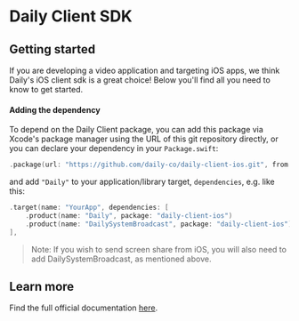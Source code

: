 # Daily Client SDK

## Getting started

If you are developing a video application and targeting iOS apps, we think Daily's iOS client sdk is a great choice! Below you'll find all you need to know to get started.

#### Adding the dependency

To depend on the Daily Client package, you can add this package via Xcode's package manager using the URL of this git repository directly, or you can declare your dependency in your `Package.swift`:

```swift
.package(url: "https://github.com/daily-co/daily-client-ios.git", from: "0.28.0"),
```

and add `"Daily"` to your application/library target, `dependencies`, e.g. like this:

```swift
.target(name: "YourApp", dependencies: [
    .product(name: "Daily", package: "daily-client-ios")
    .product(name: "DailySystemBroadcast", package: "daily-client-ios")
],
```

> Note: If you wish to send screen share from iOS, you will also need to add DailySystemBroadcast, as mentioned above.

## Learn more

Find the full official documentation [here](https://docs.daily.co/guides/products/mobile/ios).
